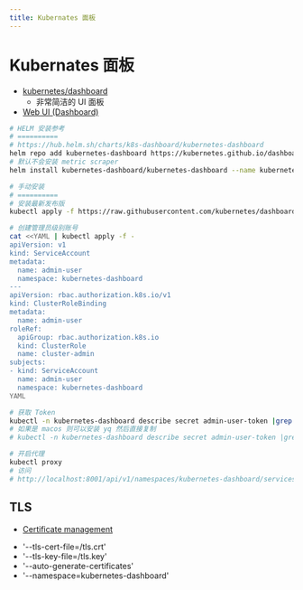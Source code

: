 ```yaml
---
title: Kubernates 面板
---
```


# Kubernates 面板

- [kubernetes/dashboard](https://github.com/kubernetes/dashboard)
  - 非常简洁的 UI 面板
- [Web UI (Dashboard)](https://kubernetes.io/docs/tasks/access-application-cluster/web-ui-dashboard/)


```bash
# HELM 安装参考
# ==========
# https://hub.helm.sh/charts/k8s-dashboard/kubernetes-dashboard
helm repo add kubernetes-dashboard https://kubernetes.github.io/dashboard/
# 默认不会安装 metric scraper
helm install kubernetes-dashboard/kubernetes-dashboard --name kubernetes-dashboard --namespace kubernetes-dashboard

# 手动安装
# ==========
# 安装最新发布版
kubectl apply -f https://raw.githubusercontent.com/kubernetes/dashboard/$(curl -Ls https://api.github.com/repos/kubernetes/dashboard/releases/latest | jq -r .tag_name)/aio/deploy/recommended.yaml

# 创建管理员级别账号
cat <<YAML | kubectl apply -f -
apiVersion: v1
kind: ServiceAccount
metadata:
  name: admin-user
  namespace: kubernetes-dashboard
---
apiVersion: rbac.authorization.k8s.io/v1
kind: ClusterRoleBinding
metadata:
  name: admin-user
roleRef:
  apiGroup: rbac.authorization.k8s.io
  kind: ClusterRole
  name: cluster-admin
subjects:
- kind: ServiceAccount
  name: admin-user
  namespace: kubernetes-dashboard
YAML

# 获取 Token
kubectl -n kubernetes-dashboard describe secret admin-user-token |grep ^token
# 如果是 macos 则可以安装 yq 然后直接复制
# kubectl -n kubernetes-dashboard describe secret admin-user-token |grep ^token | yq r - 'token' | pbcopy

# 开启代理
kubectl proxy
# 访问
# http://localhost:8001/api/v1/namespaces/kubernetes-dashboard/services/https:kubernetes-dashboard:https/proxy/
```

## TLS

- [Certificate management](https://github.com/kubernetes/dashboard/blob/master/docs/user/certificate-management.md)

* '--tls-cert-file=/tls.crt'
* '--tls-key-file=/tls.key'
* '--auto-generate-certificates'
* '--namespace=kubernetes-dashboard'
